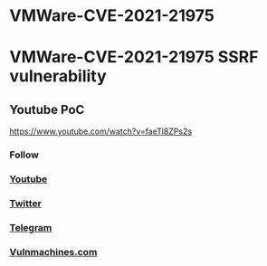 # VMWare-CVE-2021-21975

# VMWare-CVE-2021-21975 SSRF vulnerability

## Youtube PoC

https://www.youtube.com/watch?v=faeTl8ZPs2s

### Follow 

### [Youtube](https://www.youtube.com/c/rapidsafeguard)
### [Twitter](https://www.twiiter.com/rapidsafeguard)
### [Telegram](https://t.me/rapidsafeguard)
### [Vulnmachines.com](https://www.vulnmachines.com)
